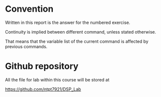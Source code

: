 # Convention

Written in this report is the answer for the numbered exercise.

Continuity is implied between different command, unless stated otherwise.

That means that the variable list of the current command is affected by previous commands.

# Github repository

All the file for lab within this course will be stored at

<https://github.com/ntpt7921/DSP_Lab>
